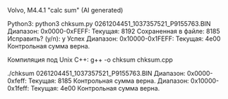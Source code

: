 Volvo, M4.4.1 "calc sum" (AI generated)

Python3:
python3 chksum.py 0261204451_1037357521_P9155763.BIN
Диапазон: 0x0000-0xFEFF:
  Текущая: 8192
  Сохраненная в файле: 8185
  Исправить? (y/n): y
  Успех
Диапазон: 0x10000-0x1FEFF:
  Текущая: 4e00
  Контрольная сумма верна.

Компиляция под Unix C++:
g++ -o chksum chksum.cpp

./chksum 0261204451_1037357521_P9155763.BIN 
Диапазон: 0x0000-0xfeff:
  Текущая: 8185
  Контрольная сумма верна.
Диапазон: 0x10000-0x1feff:
  Текущая: 4e00
  Контрольная сумма верна.
